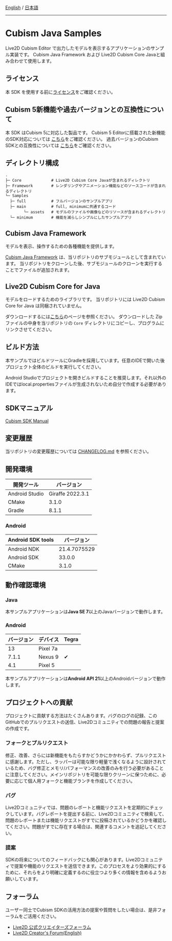 [English](README.md) / [日本語](README.ja.md)

---

# Cubism Java Samples

Live2D Cubism Editor で出力したモデルを表示するアプリケーションのサンプル実装です。
Cubism Java Framework および Live2D Cubism Core Javaと組み合わせて使用します。

## ライセンス

本 SDK を使用する前に[ライセンス](LICENSE.md)をご確認ください。


## Cubism 5新機能や過去バージョンとの互換性について

本 SDK はCubism 5に対応した製品です。
Cubism 5 Editorに搭載された新機能のSDK対応については [こちら](https://docs.live2d.com/cubism-sdk-manual/cubism-5-new-functions/)をご確認ください。
過去バージョンのCubism SDKとの互換性については [こちら](https://docs.live2d.com/cubism-sdk-manual/compatibility-with-cubism-5/)をご確認ください。


## ディレクトリ構成

```
.
├─ Core             # Live2D Cubism Core Javaが含まれるディレクトリ
├─ Framework        # レンダリングやアニメーション機能などのソースコードが含まれるディレクトリ
└─ Samples
  ├─ full           # フルバージョンのサンプルアプリ
  ├─ main           # full, minimumに共通するコード
        └─ assets   # モデルのファイルや画像などのリソースが含まれるディレクトリ
  └─ minimum        # 機能を減らしシンプルにしたサンプルアプリ
```

## Cubism Java Framework

モデルを表示、操作するための各種機能を提供します。

[Cubism Java Framework] は、当リポジトリのサブモジュールとして含まれています。
当リポジトリをクローンした後、サブモジュールのクローンを実行することでファイルが追加されます。

[Cubism Java Framework]: (https://github.com/Live2D/CubismJavaFramework)

## Live2D Cubism Core for Java

モデルをロードするためのライブラリです。
当リポジトリには Live2D Cubism Core for Java は同梱されていません。

ダウンロードするには[こちら](https://www.live2d.com/download/cubism-sdk/download-java/)のページを参照ください。
ダウンロードした Zip ファイルの中身を当リポジトリの `Core` ディレクトリにコピーし、プログラムにリンクさせてください。

## ビルド方法

本サンプルではビルドツールにGradleを採用しています。任意のIDEで開いた後プロジェクト全体のビルドを実行してください。

Android Studioでプロジェクトを開きビルドすることを推奨します。それ以外のIDEではlocal.propertiesファイルが生成されないため自分で作成する必要があります。

## SDKマニュアル

[Cubism SDK Manual](https://docs.live2d.com/cubism-sdk-manual/top/)

## 変更履歴

当リポジトリの変更履歴については [CHANGELOG.md](CHANGELOG.md) を参照ください。

## 開発環境

| 開発ツール          | バージョン            |
|----------------|------------------|
| Android Studio | Giraffe 2022.3.1 |
| CMake          | 3.1.0            |
| Gradle         | 8.1.1              |

### Android

| Android SDK tools | バージョン        |
| --- |--------------|
| Android NDK | 21.4.7075529 |
| Android SDK | 33.0.0       |
| CMake | 3.1.0        |

## 動作確認環境

### Java

本サンプルアプリケーションは**Java SE 7**以上のJavaバージョンで動作します。

### Android
| バージョン | デバイス     | Tegra |
|-------|----------|-------|
| 13    | Pixel 7a |  |
| 7.1.1 | Nexus 9  | ✔ |
| 4.1   | Pixel 5  |  |

本サンプルアプリケーションは**Android API 21**以上のAndroidバージョンで動作します。

## プロジェクトへの貢献

プロジェクトに貢献する方法はたくさんあります。バグのログの記録、このGitHubでのプルリクエストの送信、Live2Dコミュニティでの問題の報告と提案の作成です。

### フォークとプルリクエスト

修正、改善、さらには新機能をもたらすかどうかにかかわらず、プルリクエストに感謝します。ただし、ラッパーは可能な限り軽量で浅くなるように設計されているため、バグ修正とメモリ/パフォーマンスの改善のみを行う必要があることに注意してください。メインリポジトリを可能な限りクリーンに保つために、必要に応じて個人用フォークと機能ブランチを作成してください。

### バグ

Live2Dコミュニティでは、問題のレポートと機能リクエストを定期的にチェックしています。バグレポートを提出する前に、Live2Dコミュニティで検索して、問題のレポートまたは機能リクエストがすでに投稿されているかどうかを確認してください。問題がすでに存在する場合は、関連するコメントを追記してください。

### 提案

SDKの将来についてのフィードバックにも関心があります。Live2Dコミュニティで提案や機能のリクエストを送信できます。このプロセスをより効果的にするために、それらをより明確に定義するのに役立つより多くの情報を含めるようお願いしています。

## フォーラム

ユーザー同士でCubism SDKの活用方法の提案や質問をしたい場合は、是非フォーラムをご活用ください。

- [Live2D 公式クリエイターズフォーラム](https://creatorsforum.live2d.com/)
- [Live2D Creator's Forum(English)](https://community.live2d.com/)
